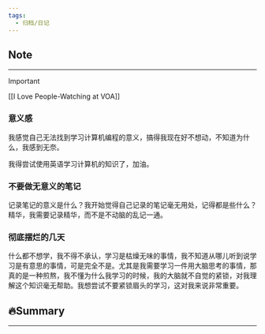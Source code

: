 ```yaml
---
tags:
  - 归档/日记
---
```


## Note

---

> [!Important]
> [[I Love People-Watching at VOA]]

### 意义感

我感觉自己无法找到学习计算机编程的意义，搞得我现在好不想动，不知道为什么，我感到无奈。

我得尝试使用英语学习计算机的知识了，加油。

### 不要做无意义的笔记

记录笔记的意义是什么？我开始觉得自己记录的笔记毫无用处，记得都是些什么？精华，我需要记录精华，而不是不动脑的乱记一通。

### 彻底摆烂的几天

什么都不想学，我不得不承认，学习是枯燥无味的事情，我不知道从哪儿听到说学习是有意思的事情，可是完全不是。尤其是我需要学习一件用大脑思考的事情，那真的是一种煎熬，我不懂为什么我学习的时候，我的大脑就不自觉的紧锁，对我理解这个知识毫无帮助。我想尝试不要紧锁眉头的学习，这对我来说非常重要。

## 🔥Summary

---
